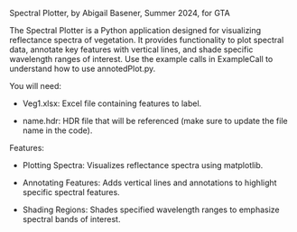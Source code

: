 Spectral Plotter, by Abigail Basener, Summer 2024, for GTA

The Spectral Plotter is a Python application designed for visualizing reflectance spectra of vegetation. It provides functionality to plot spectral data, annotate key features with vertical lines, and shade specific wavelength ranges of interest.
Use the example calls in ExampleCall to understand how to use annotedPlot.py.

You will need:

- Veg1.xlsx: Excel file containing features to label.

- name.hdr: HDR file that will be referenced (make sure to update the file name in the code).

Features:

- Plotting Spectra: Visualizes reflectance spectra using matplotlib.

- Annotating Features: Adds vertical lines and annotations to highlight specific spectral features.

- Shading Regions: Shades specified wavelength ranges to emphasize spectral bands of interest.
